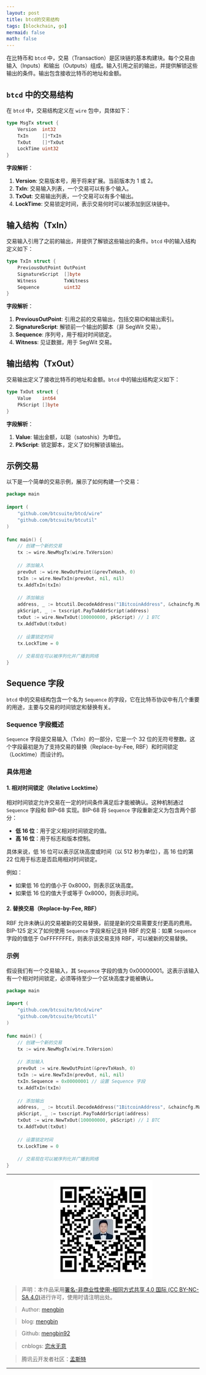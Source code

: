 ```yaml
---
layout: post
title: btcd的交易结构
tags: [blockchain, go]
mermaid: false
math: false
---  
```


在比特币和 `btcd` 中，交易（Transaction）是区块链的基本构建块。每个交易由输入（Inputs）和输出（Outputs）组成。输入引用之前的输出，并提供解锁这些输出的条件。输出包含接收比特币的地址和金额。

## `btcd` 中的交易结构

在 `btcd` 中，交易结构定义在 `wire` 包中，具体如下：

```go
type MsgTx struct {
	Version  int32
	TxIn     []*TxIn
	TxOut    []*TxOut
	LockTime uint32
}
```

**字段解析**：

1. **Version**: 交易版本号，用于将来扩展。当前版本为 1 或 2。
2. **TxIn**: 交易输入列表，一个交易可以有多个输入。
3. **TxOut**: 交易输出列表，一个交易可以有多个输出。
4. **LockTime**: 交易锁定时间，表示交易何时可以被添加到区块链中。

## 输入结构（TxIn）

交易输入引用了之前的输出，并提供了解锁这些输出的条件。`btcd` 中的输入结构定义如下：

```go
type TxIn struct {
	PreviousOutPoint OutPoint
	SignatureScript  []byte
	Witness          TxWitness
	Sequence         uint32
}
```

**字段解析**：

1. **PreviousOutPoint**: 引用之前的交易输出，包括交易ID和输出索引。
2. **SignatureScript**: 解锁前一个输出的脚本（非 SegWit 交易）。
3. **Sequence**: 序列号，用于相对时间锁定。
4. **Witness**: 见证数据，用于 SegWit 交易。

## 输出结构（TxOut）

交易输出定义了接收比特币的地址和金额。`btcd` 中的输出结构定义如下：

```go
type TxOut struct {
	Value    int64
	PkScript []byte
}
```

**字段解析**：

1. **Value**: 输出金额，以聪（satoshis）为单位。
2. **PkScript**: 锁定脚本，定义了如何解锁该输出。

## 示例交易

以下是一个简单的交易示例，展示了如何构建一个交易：

```go
package main

import (
    "github.com/btcsuite/btcd/wire"
    "github.com/btcsuite/btcutil"
)

func main() {
    // 创建一个新的交易
    tx := wire.NewMsgTx(wire.TxVersion)

    // 添加输入
    prevOut := wire.NewOutPoint(&prevTxHash, 0)
    txIn := wire.NewTxIn(prevOut, nil, nil)
    tx.AddTxIn(txIn)

    // 添加输出
    address, _ := btcutil.DecodeAddress("1BitcoinAddress", &chaincfg.MainNetParams)
    pkScript, _ := txscript.PayToAddrScript(address)
    txOut := wire.NewTxOut(100000000, pkScript) // 1 BTC
    tx.AddTxOut(txOut)

    // 设置锁定时间
    tx.LockTime = 0

    // 交易现在可以被序列化并广播到网络
}
```

## Sequence 字段

`btcd` 中的交易结构包含一个名为 `Sequence` 的字段，它在比特币协议中有几个重要的用途，主要与交易的时间锁定和替换有关。

### Sequence 字段概述

`Sequence` 字段是交易输入（TxIn）的一部分，它是一个 32 位的无符号整数。这个字段最初是为了支持交易的替换（Replace-by-Fee, RBF）和时间锁定（Locktime）而设计的。

### 具体用途

#### 1. 相对时间锁定（Relative Locktime）

相对时间锁定允许交易在一定的时间条件满足后才能被确认。这种机制通过 `Sequence` 字段和 BIP-68 实现。BIP-68 将 `Sequence` 字段重新定义为包含两个部分：

- **低 16 位**：用于定义相对时间锁定的值。
- **高 16 位**：用于标志和版本控制。

具体来说，低 16 位可以表示区块高度或时间（以 512 秒为单位），高 16 位的第 22 位用于标志是否启用相对时间锁定。

例如： 

- 如果低 16 位的值小于 0x8000，则表示区块高度。
- 如果低 16 位的值大于或等于 0x8000，则表示时间。

#### 2. 替换交易（Replace-by-Fee, RBF）

RBF 允许未确认的交易被新的交易替换，前提是新的交易需要支付更高的费用。BIP-125 定义了如何使用 `Sequence` 字段来标记支持 RBF 的交易：如果 `Sequence` 字段的值低于 0xFFFFFFFE，则表示该交易支持 RBF，可以被新的交易替换。

### 示例

假设我们有一个交易输入，其 `Sequence` 字段的值为 0x00000001。这表示该输入有一个相对时间锁定，必须等待至少一个区块高度才能被确认。

```go
package main

import (
    "github.com/btcsuite/btcd/wire"
    "github.com/btcsuite/btcutil"
)

func main() {
    // 创建一个新的交易
    tx := wire.NewMsgTx(wire.TxVersion)

    // 添加输入
    prevOut := wire.NewOutPoint(&prevTxHash, 0)
    txIn := wire.NewTxIn(prevOut, nil, nil)
    txIn.Sequence = 0x00000001 // 设置 Sequence 字段
    tx.AddTxIn(txIn)

    // 添加输出
    address, _ := btcutil.DecodeAddress("1BitcoinAddress", &chaincfg.MainNetParams)
    pkScript, _ := txscript.PayToAddrScript(address)
    txOut := wire.NewTxOut(100000000, pkScript) // 1 BTC
    tx.AddTxOut(txOut)

    // 设置锁定时间
    tx.LockTime = 0

    // 交易现在可以被序列化并广播到网络
}
```

---

<div align="center">
  <img src="../img/qrcode_wechat.jpg" alt="孟斯特">
</div>

> 声明：本作品采用[署名-非商业性使用-相同方式共享 4.0 国际 (CC BY-NC-SA 4.0)](https://creativecommons.org/licenses/by-nc-sa/4.0/deed.zh)进行许可，使用时请注明出处。  

> Author: [mengbin](mengbin1992@outlook.com)  

> blog: [mengbin](https://mengbin.top)  

> Github: [mengbin92](https://mengbin92.github.io/)  

> cnblogs: [恋水无意](https://www.cnblogs.com/lianshuiwuyi/)  

> 腾讯云开发者社区：[孟斯特](https://cloud.tencent.com/developer/user/6649301)  

---

